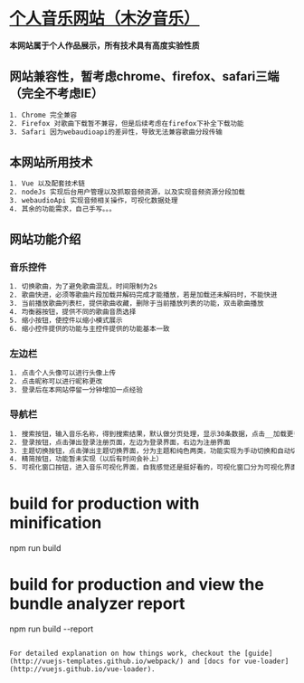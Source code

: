 # [个人音乐网站（木汐音乐）](http://39.108.72.180:8081)
**本网站属于个人作品展示，所有技术具有高度实验性质**

## 网站兼容性，暂考虑chrome、firefox、safari三端（完全不考虑IE）
``` bash
1. Chrome 完全兼容
2. Firefox 对歌曲下载暂不兼容，但是后续考虑在firefox下补全下载功能
3. Safari 因为webaudioapi的差异性，导致无法兼容歌曲分段传输
```
## 本网站所用技术
``` bash
1. Vue 以及配套技术链
2. nodeJs 实现后台用户管理以及抓取音频资源，以及实现音频资源分段加载
3. webaudioApi 实现音频相关操作，可视化数据处理
4. 其余的功能需求，自己手写。。。
```

## 网站功能介绍
### 音乐控件
``` bash
1. 切换歌曲，为了避免歌曲混乱，时间限制为2s
2. 歌曲快进，必须等歌曲片段加载并解码完成才能播放，若是加载还未解码时，不能快进
3. 当前播放歌曲列表栏，提供歌曲收藏，删除于当前播放列表的功能，双击歌曲播放
4. 均衡器按钮，提供不同的歌曲音质选择
5. 缩小按钮，使控件以缩小模式展示
6. 缩小控件提供的功能与主控件提供的功能基本一致
```
### 左边栏
``` bash
1. 点击个人头像可以进行头像上传
2. 点击昵称可以进行昵称更改
3. 登录后在本网站停留一分钟增加一点经验
```
### 导航栏
``` bash
1. 搜索按钮，输入音乐名称，得到搜索结果，默认做分页处理，显示30条数据，点击__加载更多__加载更多数据
2. 登录按钮，点击弹出登录注册页面，左边为登录界面，右边为注册界面
3. 主题切换按钮，点击弹出主题切换界面，分为主题和纯色两类，功能实现为手动切换和自动切换，当手动选择一个主题时，默认退出自动切换模式
4. 精简按钮，功能暂未实现（以后有时间会补上）
5. 可视化窗口按钮，进入音乐可视化界面，自我感觉还是挺好看的，可视化窗口分为可视化界面和歌词界面，因时间所限，歌词窗口暂未实现
```

# build for production with minification
npm run build

# build for production and view the bundle analyzer report
npm run build --report
```

For detailed explanation on how things work, checkout the [guide](http://vuejs-templates.github.io/webpack/) and [docs for vue-loader](http://vuejs.github.io/vue-loader).
